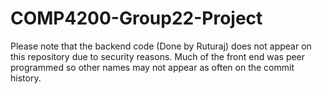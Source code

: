# COMP4200-Group22-Project


Please note that the backend code (Done by Ruturaj) does not appear on this repository due to security reasons. Much of the front end was peer programmed so other names may not appear as often on the commit history.
